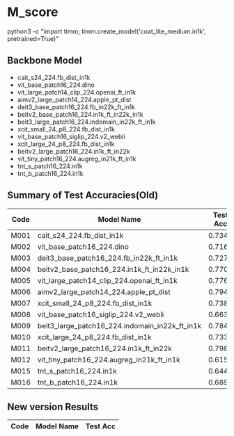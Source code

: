 # M_score

python3 -c "import timm; timm.create_model('coat_lite_medium.in1k', pretrained=True)"

## Backbone Model

- cait_s24_224.fb_dist_in1k
- vit_base_patch16_224.dino
- vit_large_patch14_clip_224.openai_ft_in1k
- aimv2_large_patch14_224.apple_pt_dist
- deit3_base_patch16_224.fb_in22k_ft_in1k
- beitv2_base_patch16_224.in1k_ft_in22k_in1k
- beit3_large_patch16_224.indomain_in22k_ft_in1k
- xcit_small_24_p8_224.fb_dist_in1k
- vit_base_patch16_siglip_224.v2_webli
- xcit_large_24_p8_224.fb_dist_in1k
- beitv2_large_patch16_224.in1k_ft_in22k
- vit_tiny_patch16_224.augreg_in21k_ft_in1k
- tnt_s_patch16_224.in1k
- tnt_b_patch16_224.in1k

## Summary of Test Accuracies(Old)

| Code | Model Name | Test Acc |
|------|------------|----------|
| M001 | cait_s24_224.fb_dist_in1k | 0.7346 |
| M002 | vit_base_patch16_224.dino | 0.7160 |
| M003 | deit3_base_patch16_224.fb_in22k_ft_in1k | 0.7275 |
| M004 | beitv2_base_patch16_224.in1k_ft_in22k_in1k | 0.7704 |
| M005 | vit_large_patch14_clip_224.openai_ft_in1k | 0.7761 |
| M006 | aimv2_large_patch14_224.apple_pt_dist | 0.7947 |
| M007 | xcit_small_24_p8_224.fb_dist_in1k | 0.7382 |
| M008 | vit_base_patch16_siglip_224.v2_webli | 0.6638 |
| M009 | beit3_large_patch16_224.indomain_in22k_ft_in1k | 0.7847 |
| M010 | xcit_large_24_p8_224.fb_dist_in1k | 0.7332 |
| M011 | beitv2_large_patch16_224.in1k_ft_in22k | 0.7983 |
| M012 | vit_tiny_patch16_224.augreg_in21k_ft_in1k | 0.6152 |
| M015 | tnt_s_patch16_224.in1k | 0.6445 |
| M016 | tnt_b_patch16_224.in1k | 0.6896 |

## New version Results

| Code | Model Name | Test Acc |
|------|------------|----------|